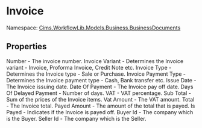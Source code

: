 # Invoice

Namespace: [Cims.WorkflowLib.Models.Business.BusinessDocuments](Cims.WorkflowLib.Models.Business.BusinessDocuments.md)

## Properties 

Number - The invoice number.
Invoice Variant - Determines the Invoice variant - Invoice, Proforma Invoice, Credit Note etc.
Invoice Type - Determines the Invoice type - Sale or Purchase.
Invoice Payment Type - Determines the Invoice payment type - Cash, Bank transfer etc.
Issue Date - The Invoice issuing date.
Date Of Payment - The Invoice pay off date.
Days Of Delayed Payment - Number of days.
VAT - VAT percentage.
Sub Total - Sum of the prices of the Invoice items.
Vat Amount - The VAT amount.
Total - The Invoice total.
Payed Amount - The amount of the total that is payed.
Is Payed - Indicates if the Invoice is payed off.
Buyer Id - The company which is the Buyer.
Seller Id - The company which is the Seller.